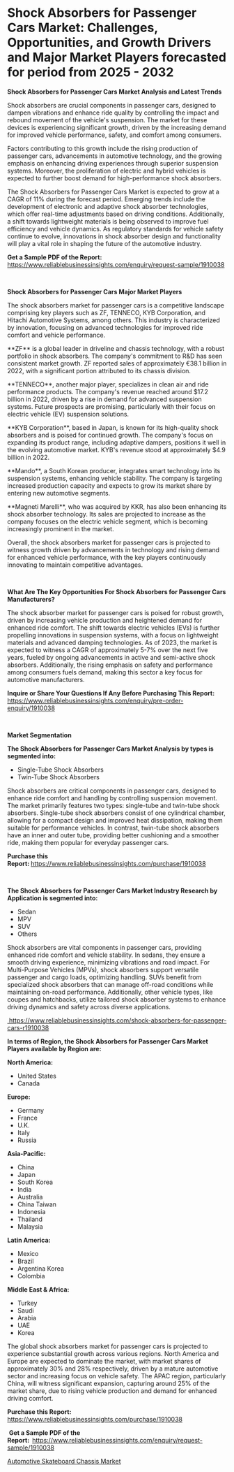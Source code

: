 <p><h1>Shock Absorbers for Passenger Cars Market: Challenges, Opportunities, and Growth Drivers and Major Market Players forecasted for period from 2025 - 2032</h1></p><p><strong>Shock Absorbers for Passenger Cars Market Analysis and Latest Trends</strong></p>
<p><p>Shock absorbers are crucial components in passenger cars, designed to dampen vibrations and enhance ride quality by controlling the impact and rebound movement of the vehicle's suspension. The market for these devices is experiencing significant growth, driven by the increasing demand for improved vehicle performance, safety, and comfort among consumers. </p><p>Factors contributing to this growth include the rising production of passenger cars, advancements in automotive technology, and the growing emphasis on enhancing driving experiences through superior suspension systems. Moreover, the proliferation of electric and hybrid vehicles is expected to further boost demand for high-performance shock absorbers.</p><p>The Shock Absorbers for Passenger Cars Market is expected to grow at a CAGR of 11% during the forecast period. Emerging trends include the development of electronic and adaptive shock absorber technologies, which offer real-time adjustments based on driving conditions. Additionally, a shift towards lightweight materials is being observed to improve fuel efficiency and vehicle dynamics. As regulatory standards for vehicle safety continue to evolve, innovations in shock absorber design and functionality will play a vital role in shaping the future of the automotive industry.</p></p>
<p><strong>Get a Sample PDF of the Report:&nbsp;</strong> <a href="https://www.reliablebusinessinsights.com/enquiry/request-sample/1910038?utm_campaign=2302&utm_medium=2&utm_source=Github&utm_content=ia&utm_term=31032025&utm_id=shock-absorbers-for-passenger-cars">https://www.reliablebusinessinsights.com/enquiry/request-sample/1910038</a></p>
<p>&nbsp;</p>
<p><strong>Shock Absorbers for Passenger Cars Major Market Players</strong></p>
<p><p>The shock absorbers market for passenger cars is a competitive landscape comprising key players such as ZF, TENNECO, KYB Corporation, and Hitachi Automotive Systems, among others. This industry is characterized by innovation, focusing on advanced technologies for improved ride comfort and vehicle performance.</p><p>**ZF** is a global leader in driveline and chassis technology, with a robust portfolio in shock absorbers. The company's commitment to R&D has seen consistent market growth. ZF reported sales of approximately €38.1 billion in 2022, with a significant portion attributed to its chassis division.</p><p>**TENNECO**, another major player, specializes in clean air and ride performance products. The company's revenue reached around $17.2 billion in 2022, driven by a rise in demand for advanced suspension systems. Future prospects are promising, particularly with their focus on electric vehicle (EV) suspension solutions.</p><p>**KYB Corporation**, based in Japan, is known for its high-quality shock absorbers and is poised for continued growth. The company's focus on expanding its product range, including adaptive dampers, positions it well in the evolving automotive market. KYB's revenue stood at approximately $4.9 billion in 2022.</p><p>**Mando**, a South Korean producer, integrates smart technology into its suspension systems, enhancing vehicle stability. The company is targeting increased production capacity and expects to grow its market share by entering new automotive segments.</p><p>**Magneti Marelli**, who was acquired by KKR, has also been enhancing its shock absorber technology. Its sales are projected to increase as the company focuses on the electric vehicle segment, which is becoming increasingly prominent in the market.</p><p>Overall, the shock absorbers market for passenger cars is projected to witness growth driven by advancements in technology and rising demand for enhanced vehicle performance, with the key players continuously innovating to maintain competitive advantages.</p></p>
<p>&nbsp;</p>
<p><strong>What Are The Key Opportunities For Shock Absorbers for Passenger Cars Manufacturers?</strong></p>
<p><p>The shock absorber market for passenger cars is poised for robust growth, driven by increasing vehicle production and heightened demand for enhanced ride comfort. The shift towards electric vehicles (EVs) is further propelling innovations in suspension systems, with a focus on lightweight materials and advanced damping technologies. As of 2023, the market is expected to witness a CAGR of approximately 5-7% over the next five years, fueled by ongoing advancements in active and semi-active shock absorbers. Additionally, the rising emphasis on safety and performance among consumers fuels demand, making this sector a key focus for automotive manufacturers.</p></p>
<p><strong>Inquire or Share Your Questions If Any Before Purchasing This Report:</strong> <a href="https://www.reliablebusinessinsights.com/enquiry/pre-order-enquiry/1910038?utm_campaign=2302&utm_medium=2&utm_source=Github&utm_content=ia&utm_term=31032025&utm_id=shock-absorbers-for-passenger-cars">https://www.reliablebusinessinsights.com/enquiry/pre-order-enquiry/1910038</a></p>
<p>&nbsp;</p>
<p><strong>Market Segmentation</strong></p>
<p><strong>The Shock Absorbers for Passenger Cars Market Analysis by types is segmented into:</strong></p>
<p><ul><li>Single-Tube Shock Absorbers</li><li>Twin-Tube Shock Absorbers</li></ul></p>
<p><p>Shock absorbers are critical components in passenger cars, designed to enhance ride comfort and handling by controlling suspension movement. The market primarily features two types: single-tube and twin-tube shock absorbers. Single-tube shock absorbers consist of one cylindrical chamber, allowing for a compact design and improved heat dissipation, making them suitable for performance vehicles. In contrast, twin-tube shock absorbers have an inner and outer tube, providing better cushioning and a smoother ride, making them popular for everyday passenger cars.</p></p>
<p><strong>Purchase this Report:&nbsp;</strong><a href="https://www.reliablebusinessinsights.com/purchase/1910038?utm_campaign=2302&utm_medium=2&utm_source=Github&utm_content=ia&utm_term=31032025&utm_id=shock-absorbers-for-passenger-cars">https://www.reliablebusinessinsights.com/purchase/1910038</a></p>
<p>&nbsp;</p>
<p><strong>The Shock Absorbers for Passenger Cars Market Industry Research by Application is segmented into:</strong></p>
<p><ul><li>Sedan</li><li>MPV</li><li>SUV</li><li>Others</li></ul></p>
<p><p>Shock absorbers are vital components in passenger cars, providing enhanced ride comfort and vehicle stability. In sedans, they ensure a smooth driving experience, minimizing vibrations and road impact. For Multi-Purpose Vehicles (MPVs), shock absorbers support versatile passenger and cargo loads, optimizing handling. SUVs benefit from specialized shock absorbers that can manage off-road conditions while maintaining on-road performance. Additionally, other vehicle types, like coupes and hatchbacks, utilize tailored shock absorber systems to enhance driving dynamics and safety across diverse applications.</p></p>
<p><a href="https://www.reliablebusinessinsights.com/shock-absorbers-for-passenger-cars-r1910038?utm_campaign=2302&utm_medium=2&utm_source=Github&utm_content=ia&utm_term=31032025&utm_id=shock-absorbers-for-passenger-cars">&nbsp;https://www.reliablebusinessinsights.com/shock-absorbers-for-passenger-cars-r1910038</a></p>
<p><strong>In terms of Region, the Shock Absorbers for Passenger Cars Market Players available by Region are:</strong></p>
<p>
    <p> <strong> North America: </strong>
        <ul>
            <li>United States</li>
            <li>Canada</li>
        </ul>
        </p> 
    <p> <strong> Europe: </strong>
        <ul>
            <li>Germany</li>
            <li>France</li>
            <li>U.K.</li>
            <li>Italy</li>
            <li>Russia</li>
        </ul>
        </p> 
    <p> <strong> Asia-Pacific: </strong>
        <ul>
            <li>China</li>
            <li>Japan</li>
            <li>South Korea</li>
            <li>India</li>
            <li>Australia</li>
            <li>China Taiwan</li>
            <li>Indonesia</li>
            <li>Thailand</li>
            <li>Malaysia</li>
        </ul>
        </p> 
    <p> <strong> Latin America: </strong>
        <ul>
            <li>Mexico</li>
            <li>Brazil</li>
            <li>Argentina Korea</li>
            <li>Colombia</li>
        </ul>
        </p> 
    <p> <strong> Middle East & Africa: </strong>
        <ul>
            <li>Turkey</li>
            <li>Saudi</li>
            <li>Arabia</li>
            <li>UAE</li>
            <li>Korea</li>
        </ul>
    </p>
    </p>
<p><p>The global shock absorbers market for passenger cars is projected to experience substantial growth across various regions. North America and Europe are expected to dominate the market, with market shares of approximately 30% and 28% respectively, driven by a mature automotive sector and increasing focus on vehicle safety. The APAC region, particularly China, will witness significant expansion, capturing around 25% of the market share, due to rising vehicle production and demand for enhanced driving comfort.</p></p>
<p><strong>Purchase this Report: </strong><a href="https://www.reliablebusinessinsights.com/purchase/1910038?utm_campaign=2302&utm_medium=2&utm_source=Github&utm_content=ia&utm_term=31032025&utm_id=shock-absorbers-for-passenger-cars">https://www.reliablebusinessinsights.com/purchase/1910038</a></p>
<p>&nbsp;<strong>Get a Sample PDF of the Report:&nbsp;&nbsp;</strong><a href="https://www.reliablebusinessinsights.com/enquiry/request-sample/1910038?utm_campaign=2302&utm_medium=2&utm_source=Github&utm_content=ia&utm_term=31032025&utm_id=shock-absorbers-for-passenger-cars">https://www.reliablebusinessinsights.com/enquiry/request-sample/1910038</a></p>
<p><strong></strong></p>
<p><p><a href="https://github.com/kathiestrine5ty/Market-Research-Report-List-2/blob/main/automotive-skateboard-chassis-market.md?utm_campaign=2302&utm_medium=2&utm_source=Github&utm_content=ia&utm_term=31032025&utm_id=shock-absorbers-for-passenger-cars">Automotive Skateboard Chassis Market</a></p></p>